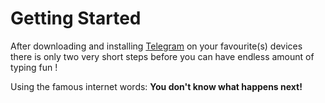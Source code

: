 # Getting Started

After downloading and installing [Telegram](http://t.me) on your favourite(s)
devices there is only two very short steps before you can have endless amount
of typing fun !

Using the famous internet words: __You don't know what happens next!__
